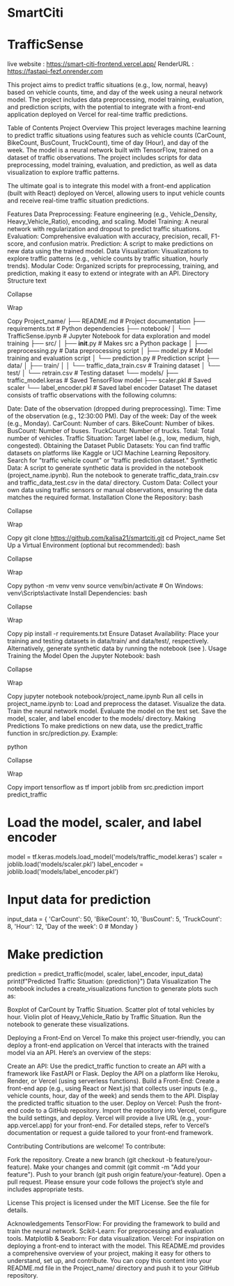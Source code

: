 # SmartCiti


TrafficSense 
=======


live website : https://smart-citi-frontend.vercel.app/ 
RenderURL : https://fastapi-fezf.onrender.com 

This project aims to predict traffic situations (e.g., low, normal, heavy) based on vehicle counts, time, and day of the week using a neural network model. The project includes data preprocessing, model training, evaluation, and prediction scripts, with the potential to integrate with a front-end application deployed on Vercel for real-time traffic predictions.

Table of Contents
Project Overview
This project leverages machine learning to predict traffic situations using features such as vehicle counts (CarCount, BikeCount, BusCount, TruckCount), time of day (Hour), and day of the week. The model is a neural network built with TensorFlow, trained on a dataset of traffic observations. The project includes scripts for data preprocessing, model training, evaluation, and prediction, as well as data visualization to explore traffic patterns.

The ultimate goal is to integrate this model with a front-end application (built with React) deployed on Vercel, allowing users to input vehicle counts and receive real-time traffic situation predictions.

Features
Data Preprocessing: Feature engineering (e.g., Vehicle_Density, Heavy_Vehicle_Ratio), encoding, and scaling.
Model Training: A neural network with regularization and dropout to predict traffic situations.
Evaluation: Comprehensive evaluation with accuracy, precision, recall, F1-score, and confusion matrix.
Prediction: A script to make predictions on new data using the trained model.
Data Visualization: Visualizations to explore traffic patterns (e.g., vehicle counts by traffic situation, hourly trends).
Modular Code: Organized scripts for preprocessing, training, and prediction, making it easy to extend or integrate with an API.
Directory Structure
text

Collapse

Wrap

Copy
Project_name/
├── README.md               # Project documentation
├── requirements.txt        # Python dependencies
├── notebook/
│   └── TrafficSense.ipynb  # Jupyter Notebook for data exploration and model training
├── src/
│   ├── __init__.py         # Makes src a Python package
│   ├── preprocessing.py    # Data preprocessing script
│   ├── model.py            # Model training and evaluation script
│   └── prediction.py       # Prediction script
├── data/
│   ├── train/
│   │   └── traffic_data_train.csv  # Training dataset
│   └── test/
│       └── retrain.csv   # Testing dataset
└── models/
    ├── traffic_model.keras  # Saved TensorFlow model
    ├── scaler.pkl           # Saved scaler
    └── label_encoder.pkl    # Saved label encoder
Dataset
The dataset consists of traffic observations with the following columns:

Date: Date of the observation (dropped during preprocessing).
Time: Time of the observation (e.g., 12:30:00 PM).
Day of the week: Day of the week (e.g., Monday).
CarCount: Number of cars.
BikeCount: Number of bikes.
BusCount: Number of buses.
TruckCount: Number of trucks.
Total: Total number of vehicles.
Traffic Situation: Target label (e.g., low, medium, high, congested).
Obtaining the Dataset
Public Datasets: You can find traffic datasets on platforms like Kaggle or UCI Machine Learning Repository. Search for "traffic vehicle count" or "traffic prediction dataset."
Synthetic Data: A script to generate synthetic data is provided in the notebook (project_name.ipynb). Run the notebook to generate traffic_data_train.csv and traffic_data_test.csv in the data/ directory.
Custom Data: Collect your own data using traffic sensors or manual observations, ensuring the data matches the required format.
Installation
Clone the Repository:
bash

Collapse

Wrap

Copy
git clone https://github.com/kalisa21/smartciti.git
cd Project_name
Set Up a Virtual Environment (optional but recommended):
bash

Collapse

Wrap

Copy
python -m venv venv
source venv/bin/activate  # On Windows: venv\Scripts\activate
Install Dependencies:
bash

Collapse

Wrap

Copy
pip install -r requirements.txt
Ensure Dataset Availability:
Place your training and testing datasets in data/train/ and data/test/, respectively.
Alternatively, generate synthetic data by running the notebook (see ).
Usage
Training the Model
Open the Jupyter Notebook:
bash

Collapse

Wrap

Copy
jupyter notebook notebook/project_name.ipynb
Run all cells in project_name.ipynb to:
Load and preprocess the dataset.
Visualize the data.
Train the neural network model.
Evaluate the model on the test set.
Save the model, scaler, and label encoder to the models/ directory.
Making Predictions
To make predictions on new data, use the predict_traffic function in src/prediction.py. Example:

python

Collapse

Wrap

Copy
import tensorflow as tf
import joblib
from src.prediction import predict_traffic

# Load the model, scaler, and label encoder
model = tf.keras.models.load_model('models/traffic_model.keras')
scaler = joblib.load('models/scaler.pkl')
label_encoder = joblib.load('models/label_encoder.pkl')

# Input data for prediction
input_data = {
    'CarCount': 50,
    'BikeCount': 10,
    'BusCount': 5,
    'TruckCount': 8,
    'Hour': 12,
    'Day of the week': 0  # Monday
}

# Make prediction
prediction = predict_traffic(model, scaler, label_encoder, input_data)
print(f"Predicted Traffic Situation: {prediction}")
Data Visualization
The notebook includes a create_visualizations function to generate plots such as:

Boxplot of CarCount by Traffic Situation.
Scatter plot of total vehicles by hour.
Violin plot of Heavy_Vehicle_Ratio by Traffic Situation.
Run the notebook to generate these visualizations.

Deploying a Front-End on Vercel
To make this project user-friendly, you can deploy a front-end application on Vercel that interacts with the trained model via an API. Here’s an overview of the steps:

Create an API:
Use the predict_traffic function to create an API with a framework like FastAPI or Flask.
Deploy the API on a platform like Heroku, Render, or Vercel (using serverless functions).
Build a Front-End:
Create a front-end app (e.g., using React or Next.js) that collects user inputs (e.g., vehicle counts, hour, day of the week) and sends them to the API.
Display the predicted traffic situation to the user.
Deploy on Vercel:
Push the front-end code to a GitHub repository.
Import the repository into Vercel, configure the build settings, and deploy.
Vercel will provide a live URL (e.g., your-app.vercel.app) for your front-end.
For detailed steps, refer to Vercel’s documentation or request a guide tailored to your front-end framework.

Contributing
Contributions are welcome! To contribute:

Fork the repository.
Create a new branch (git checkout -b feature/your-feature).
Make your changes and commit (git commit -m "Add your feature").
Push to your branch (git push origin feature/your-feature).
Open a pull request.
Please ensure your code follows the project’s style and includes appropriate tests.

License
This project is licensed under the MIT License. See the  file for details.

Acknowledgements
TensorFlow: For providing the framework to build and train the neural network.
Scikit-Learn: For preprocessing and evaluation tools.
Matplotlib & Seaborn: For data visualization.
Vercel: For inspiration on deploying a front-end to interact with the model.
This README.md provides a comprehensive overview of your project, making it easy for others to understand, set up, and contribute. You can copy this content into your README.md file in the Project_name/ directory and push it to your GitHub repository.
